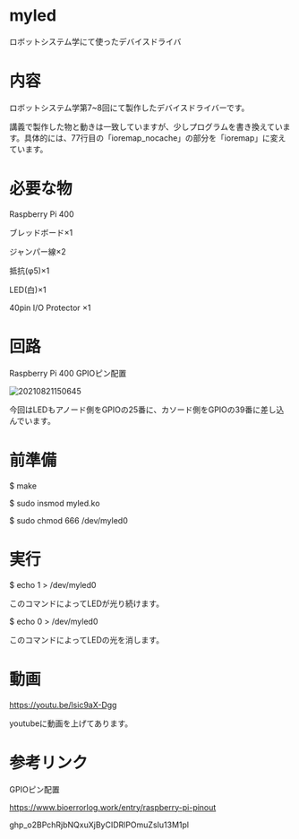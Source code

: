 # myled
ロボットシステム学にて使ったデバイスドライバ

# 内容
ロボットシステム学第7~8回にて製作したデバイスドライバーです。

講義で製作した物と動きは一致していますが、少しプログラムを書き換えています。具体的には、77行目の「ioremap_nocache」の部分を「ioremap」に変えています。

# 必要な物
Raspberry Pi 400

ブレッドボード×1

ジャンパー線×2

抵抗(φ5)×1

LED(白)×1

40pin I/O Protector ×1

# 回路
Raspberry Pi 400 GPIOピン配置

![20210821150645](https://user-images.githubusercontent.com/95558214/149341948-528e38e4-29be-4e05-8a4b-0754422b69d0.png)

今回はLEDもアノード側をGPIOの25番に、カソード側をGPIOの39番に差し込んでいます。

# 前準備
$ make

$ sudo insmod myled.ko

$ sudo chmod 666 /dev/myled0

# 実行
$ echo 1 > /dev/myled0

このコマンドによってLEDが光り続けます。

$ echo 0 > /dev/myled0

このコマンドによってLEDの光を消します。

# 動画
https://youtu.be/lsic9aX-Dgg

youtubeに動画を上げてあります。

# 参考リンク
GPIOピン配置

https://www.bioerrorlog.work/entry/raspberry-pi-pinout


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
